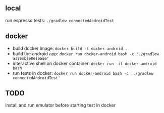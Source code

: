 ## local

run espresso tests: `./gradlew connectedAndroidTest`

## docker

* build docker image: `docker build -t docker-android .`
* build the android app: `docker run docker-android bash -c './gradlew assembleRelease'`
* interactive shell on docker container: `docker run -it docker-android bash`
* run tests in docker: `docker run docker-android bash -c './gradlew connectedAndroidTest'`

## TODO

install and run emulator before starting test in docker